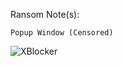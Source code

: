 Ransom Note(s): 
```
Popup Window (Censored)
```
![XBlocker](https://github.com/user-attachments/assets/1fc12a5a-8631-4ef2-8f42-5966399b25bd)
